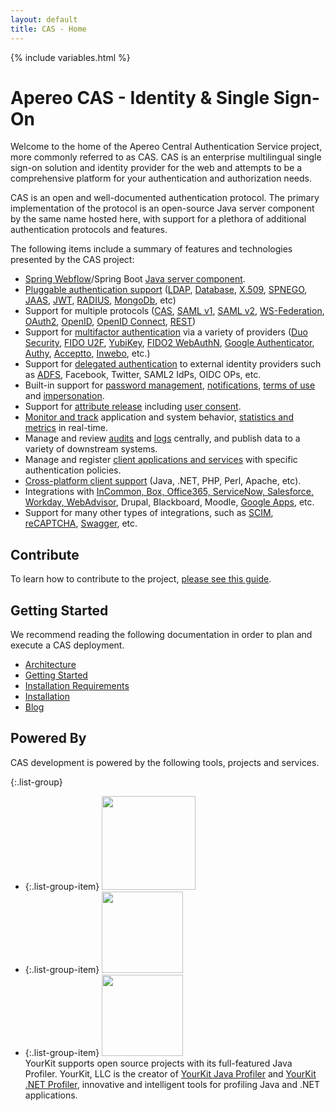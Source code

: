```yaml
---
layout: default
title: CAS - Home
---
```


{% include variables.html %}

# Apereo CAS - Identity & Single Sign-On

Welcome to the home of the Apereo Central Authentication Service project, more commonly 
referred to as CAS. CAS is an enterprise multilingual single sign-on solution and identity provider for the web 
and attempts to be a comprehensive platform for your authentication and authorization needs.

CAS is an open and well-documented authentication protocol. The primary implementation of the protocol is 
an open-source Java server component by the same name hosted here, with support for a plethora of 
additional authentication protocols and features.

The following items include a summary of features and technologies presented by the CAS project:

* [Spring Webflow](webflow/Webflow-Customization.html)/Spring Boot [Java server component](planning/Architecture.html).
* [Pluggable authentication support](authentication/Configuring-Authentication-Components.html) ([LDAP](authentication/LDAP-Authentication.html), 
[Database](authentication/Database-Authentication.html), [X.509](authentication/X509-Authentication.html), [SPNEGO](authentication/SPNEGO-Authentication.html), 
[JAAS](authentication/JAAS-Authentication.html), [JWT](authentication/JWT-Authentication.html), 
[RADIUS](mfa/RADIUS-Authentication.html), [MongoDb](authentication/MongoDb-Authentication.html), etc)
* Support for multiple protocols ([CAS](protocol/CAS-Protocol.html), [SAML v1](protocol/SAML-Protocol.html), [SAML v2](authentication/Configuring-SAML2-Authentication.html), [WS-Federation](protocol/WS-Federation-Protocol.html),
[OAuth2](protocol/OAuth-Protocol.html), [OpenID](protocol/OpenID-Protocol.html), [OpenID Connect](protocol/OIDC-Protocol.html), [REST](protocol/REST-Protocol.html))
* Support for [multifactor authentication](mfa/Configuring-Multifactor-Authentication.html) via a variety of 
providers ([Duo Security](mfa/DuoSecurity-Authentication.html), [FIDO U2F](mfa/FIDO-U2F-Authentication.html), 
[YubiKey](mfa/YubiKey-Authentication.html), [FIDO2 WebAuthN](mfa/FIDO2-WebAuthn-Authentication.html), [Google Authenticator](mfa/GoogleAuthenticator-Authentication.html), [Authy](mfa/AuthyAuthenticator-Authentication.html), [Acceptto](mfa/Acceptto-Authentication.html), [Inwebo](mfa/Inwebo-Authentication.html), etc.)
* Support for [delegated authentication](integration/Delegate-Authentication.html) to external identity providers such as [ADFS](integration/ADFS-Integration.html), Facebook, Twitter, SAML2 IdPs, OIDC OPs, etc.
* Built-in support for [password management](password_management/Password-Management.html), [notifications](webflow/Webflow-Customization-Interrupt.html), [terms of use](webflow/Webflow-Customization-AUP.html) and [impersonation](authentication/Surrogate-Authentication.html).
* Support for [attribute release](integration/Attribute-Release.html) including [user consent](integration/Attribute-Release-Consent.html).
* [Monitor and track](monitoring/Monitoring-Statistics.html) application and system behavior, [statistics and metrics](monitoring/Configuring-Metrics.html) in real-time.
* Manage and review [audits](audits/Audits.html) and [logs](logging/Logging.html) centrally, and publish data to a variety of downstream systems.  
* Manage and register [client applications and services](services/Service-Management.html) with specific authentication policies.
* [Cross-platform client support](integration/CAS-Clients.html) (Java, .NET, PHP, Perl, Apache, etc).
* Integrations with [InCommon, Box, Office365, ServiceNow, Salesforce, Workday, WebAdvisor](integration/Configuring-SAML-SP-Integrations.html), Drupal, Blackboard, Moodle, [Google Apps](integration/Google-Apps-Integration.html), etc.
* Support for many other types of integrations, such as [SCIM](integration/SCIM-Integration.html), [reCAPTCHA](integration/Configuring-Google-reCAPTCHA.html), [Swagger](integration/Swagger-Integration.html), etc.

## Contribute

To learn how to contribute to the project, [please see this guide](/cas/developer/Contributor-Guidelines.html).

## Getting Started

We recommend reading the following documentation in order to plan and execute a CAS deployment.

* [Architecture](planning/Architecture.html)
* [Getting Started](planning/Getting-Started.html)
* [Installation Requirements](planning/Installation-Requirements.html)
* [Installation](installation/WAR-Overlay-Installation.html)
* [Blog](https://apereo.github.io)

## Powered By

CAS development is powered by the following tools, projects and services.

{:.list-group}
* {:.list-group-item} <a href="https://www.jetbrains.com/idea/"><img src="https://user-images.githubusercontent.com/1205228/31548576-1ac3d688-b038-11e7-9565-ffd89501872e.png" width="150"></a>
* {:.list-group-item} <a href="http://projects.spring.io/spring-boot/"><img width="130" src="https://user-images.githubusercontent.com/1205228/32322526-0b58ac44-bfda-11e7-822e-ad763eb80faf.png"></a>
* {:.list-group-item} <a href="https://www.yourkit.com"><img src="https://user-images.githubusercontent.com/1205228/38207124-f6c6db34-36c1-11e8-9bbf-8dee5bd199c4.png" width="130"></a><br/>YourKit supports open source projects with its full-featured Java Profiler. YourKit, LLC is the creator of <a href="https://www.yourkit.com/java/profiler/">YourKit Java Profiler</a> and <a href="https://www.yourkit.com/.net/profiler/">YourKit .NET Profiler</a>, innovative and intelligent tools for profiling Java and .NET applications.
